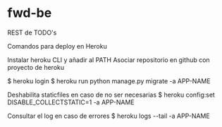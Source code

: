 # fwd-be
REST de TODO's

Comandos para deploy en Heroku

Instalar heroku CLI y añadir al PATH
Asociar repositorio en github con proyecto de heroku

$ heroku login
$ heroku run python manage.py migrate -a APP-NAME

Deshabilita staticfiles en caso de no ser necesarias
$ heroku config:set DISABLE_COLLECTSTATIC=1 -a APP-NAME

Consultar el log en caso de errores
$ heroku logs --tail -a APP-NAME
